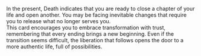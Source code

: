 In the present, Death indicates that you are ready to close a chapter of your life and open another. You may be facing inevitable changes that require you to release what no longer serves you.  
This card encourages you to embrace transformation with trust, remembering that every ending brings a new beginning. Even if the transition seems difficult, the liberation that follows opens the door to a more authentic life, full of possibilities.
